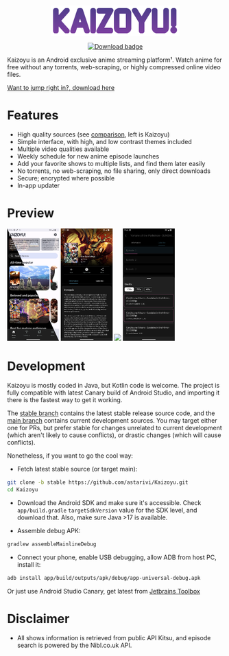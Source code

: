 <p align="center">
    <img src="media/small-cover.png"  alt="Kaizoyu cover image"/>
</p>

<p align="center">
    <a href="https://github.com/astarivi/Kaizoyu/releases/latest/download/app-mainline-universal-release.apk"><img src="https://img.shields.io/badge/download-363d80?logo=android&logoColor=white&style=for-the-badge" alt="Download badge"></a>
</p>

Kaizoyu is an Android exclusive anime streaming platform¹. Watch anime for free
without any torrents, web-scraping, or highly compressed online video files.

[Want to jump right in?, download here](https://github.com/astarivi/Kaizoyu/releases/latest/download/app-mainline-universal-release.apk)

# Features

- High quality sources (see [comparison](media/comparison.png), left is Kaizoyu)
- Simple interface, with high, and low contrast themes included
- Multiple video qualities available
- Weekly schedule for new anime episode launches
- Add your favorite shows to multiple lists, and find them later easily
- No torrents, no web-scraping, no file sharing, only direct downloads
- Secure; encrypted where possible
- In-app updater

# Preview

<p align="justify">
    <img src="media/1.png" width="24%" />
    <img src="media/2.png" width="24%" />
    <img src="media/3.png" width="24%" />
    <img src="media/4.png" width="24%" />
</p>

# Development

Kaizoyu is mostly coded in Java, but Kotlin code is welcome.
The project is fully compatible with latest Canary build of Android Studio, and importing
it there is the fastest way to get it working.

The [stable branch](https://github.com/astarivi/Kaizoyu/tree/stable) contains the latest
stable release source code, and the [main branch](https://github.com/astarivi/Kaizoyu/tree/main) contains
current development sources. You may target either one for PRs, but prefer stable for changes unrelated
to current development (which aren't likely to cause conflicts), or drastic changes (which will
cause conflicts).

Nonetheless, if you want to go the cool way:

- Fetch latest stable source (or target main):

```bash
git clone -b stable https://github.com/astarivi/Kaizoyu.git
cd Kaizoyu
```

- Download the Android SDK and make sure it's accessible.
  Check `app/build.gradle` `targetSdkVersion` value for the SDK level, and download that. Also,
  make sure Java >17 is available.

- Assemble debug APK:

```bash
gradlew assembleMainlineDebug
```

- Connect your phone, enable USB debugging, allow ADB from host PC, install it:

```bash
adb install app/build/outputs/apk/debug/app-universal-debug.apk
```

Or just use Android Studio Canary, get latest from [Jetbrains Toolbox](https://www.jetbrains.com/toolbox-app/)

# Disclaimer

- All shows information is retrieved from public API Kitsu, and episode search is powered by the Nibl.co.uk API.
